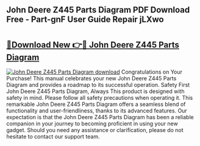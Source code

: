 ## John Deere Z445 Parts Diagram PDF Download Free - Part-gnF User Guide Repair jLXwo

# <h2><a href="http://dfhlimx.blite.top/?on=John+Deere+Z445+Parts+Diagram">🔗Download New 👉🔴 John Deere Z445 Parts Diagram</a></h2>

[![John Deere Z445 Parts Diagram download](https://i.imgur.com/lujVjoI.png)](http://dfhlimx.blite.top/?on=John+Deere+Z445+Parts+Diagram)
Congratulations on Your Purchase! This manual celebrates your new John Deere Z445 Parts Diagram and provides a roadmap to its successful operation. Safety First John Deere Z445 Parts Diagram, Always This product is designed with safety in mind. Please follow all safety precautions when operating it. This remarkable John Deere Z445 Parts Diagram offers a seamless blend of functionality and user-friendliness, thanks to its advanced features. Our expectation is that the John Deere Z445 Parts Diagram has been a reliable companion in your journey to becoming proficient in using your new gadget. Should you need any assistance or clarification, please do not hesitate to contact our support team.
